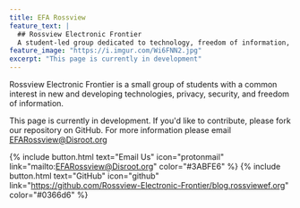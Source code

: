 ```yaml
---
title: EFA Rossview
feature_text: |
  ## Rossview Electronic Frontier
  A student-led group dedicated to technology, freedom of information, and online rights. 
feature_image: "https://i.imgur.com/Wi6FNN2.jpg"
excerpt: "This page is currently in development"
---
```


Rossview Electronic Frontier is a small group of students with a common interest in new and developing technologies, privacy, security, and freedom of information.

This page is currently in development.
If you'd like to contribute, please fork our repository on GitHub. For more information please email EFARossview@Disroot.org

{% include button.html text="Email Us" icon="protonmail" link="mailto:EFARossview@Disroot.org" color="#3ABFE6" %}
{% include button.html text="GitHub" icon="github" link="https://github.com/Rossview-Electronic-Frontier/blog.rossviewef.org" color="#0366d6" %}


